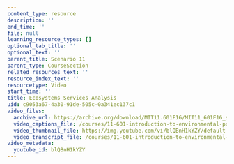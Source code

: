 ```yaml
---
content_type: resource
description: ''
end_time: ''
file: null
learning_resource_types: []
optional_tab_title: ''
optional_text: ''
parent_title: Scenario 11
parent_type: CourseSection
related_resources_text: ''
resource_index_text: ''
resourcetype: Video
start_time: ''
title: Ecosystems Services Analysis
uid: c9053a67-4a30-91de-505c-0a341ec137c1
video_files:
  archive_url: https://archive.org/download/MIT11.601F16/MIT11_601F16_s11_300k.mp4
  video_captions_file: /courses/11-601-introduction-to-environmental-policy-and-planning-fall-2016/a274b73478df5ffb9a0bd481e7f662f4_blQBnH1kYZY.vtt
  video_thumbnail_file: https://img.youtube.com/vi/blQBnH1kYZY/default.jpg
  video_transcript_file: /courses/11-601-introduction-to-environmental-policy-and-planning-fall-2016/f0bb5246ac4c38e07b278963492c6145_blQBnH1kYZY.pdf
video_metadata:
  youtube_id: blQBnH1kYZY
---
```

